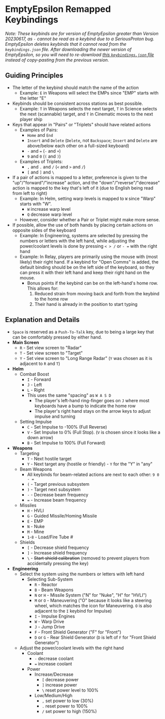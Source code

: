 # EmptyEpsilon Remapped Keybindings

_Note: These keybinds are for version of EmptyEpsilon greater than Version 20230617, as `-` cannot be read as a keybind due to a SeriousProton bug. EmptyEpsilon deletes keybinds that it cannot read from the `keybindings.json` file. After downloading the newer version of EmptyEpsilon, so you will need to re-download [this `keybindings.json` file](./keybindings.json) instead of copy-pasting from the previous version._

## Guiding Principles

- The letter of the keybind should match the name of the action
  - Example: `E` in Weapons will select the EMPs since "EMP" starts with the letter "E"
- Keybinds should be consistent across stations as best possible.
  - Example: `T` in Weapons selects the next target, `T` in Science selects the next (scannable) target, and `T` in Cinematic moves to the next player ship
- Keys that appear in "Pairs" or "Triplets" should have related actions
  - Examples of Pairs:
    - `Home` and `End`
    - `Insert` and `Delete` (`Delete`, not `Backspace`; `Insert` and `Delete` are above/below each other on a full-sized keyboard)
    - `-` and `=` (`-` and `+`)
    - `9` and `0` (`(` and `)`)
  - Examples of Triplets: 
    - `,` and `.` and `/` (`<` and `>` and `/`)
    - `[` and `]` and `\`
- If a pair of actions is mapped to a letter, preference is given to the "up"/"forward"/"increase" action, and the "down"/"reverse"/"decrease" action is mapped to the key that's left of it (due to English being read from left to right)
  - Example: In Helm, setting warp levels is mapped to `W` since "Warp" starts with "W".
    - `W` increase warp level
    - `Q` decrease warp level
  - However, consider whether a Pair or Triplet might make more sense.
- If possible, allow the use of both hands by placing certain actions on opposite sides of the keyboard
  - Example: In Engineering, systems are selected by pressing the numbers or letters with the left hand, while adjusting the power/coolant levels is done by pressing `< > /` or `- =` with the right hand
  - Example: In Relay, players are primarily using the mouse with (most likely) their right hand. If a keybind for "Open Comms" is added, the default binding should be on the left side of the keyboard, so they can press it with their left hand and keep their right hand on the mouse. 
    - Bonus points if the keybind can be on the left-hand's home row. This allows for:
      1. Reduced strain from moving back and forth from the keybind to the home row
      2. Their hand is already in the position to start typing

## Explanation and Details

- `Space` is reserved as a `Push-To-Talk` key, due to being a large key that can be comfortably pressed by either hand.
- **Main Screen**
  - `R` - Set view screen to "Radar"
  - `T` - Set view screen to "Target"
  - `Y` - Set view screen to "Long Range Radar" (`Y` was chosen as it is adjacent to `R` and `T`)
- **Helm**
  - Combat Boost
    - `I` - Forward
    - `J` - Left
    - `L` - Right
    - This uses the same "spacing" as `W A S D`
      - The player's left-hand ring-finger goes on `J` where most keyboards have a bump to indicate the home row
      - The player's right hand stays on the arrow keys to adjust impulse and turning
  - Setting Impulse
    - `C` - Set Impulse to -100% (Full Reverse)
    - `V` - Set Impulse to 0% (Full Stop). (`V` is chosen since it looks like a down arrow)
    - `B` - Set Impulse to 100% (Full Forward)
- **Weapons**
  - Targeting
    - `T` - Next hostile target
    - `Y` - Next target any (hostile or friendly) - `Y` for the "Y" in "any"
  - Beam Weapons
    - All keybinds for beam-related actions are next to each other: `9 0 - =`
    - `(` - Target previous subsystem
    - `)` - Target next subsystem
    - `-` - Decrease beam frequency
    - `=` - Increase beam frequency
  - Missiles
    - `H` - HVLI
    - `G` - Guided Missile/Homing Missile
    - `E` - EMP
    - `N` - Nuke
    - `M` - Mine
    - `1`-`8` - Load/Fire Tube #
  - Shields
    - `[` - Decrease shield frequency
    - `]` - Increase shield frequency
    - `\` - ~~Start shield calibration~~ (removed to prevent players from accidentally pressing the key)
- **Engineering**
  - Select the system using the numbers or letters with left hand
    - Selecting Sub-System
      - `R` - Reactor
      - `B` - Beam Weapons
      - `N` or `H` - Missile System ("N" for "Nuke", "H" for "HVLI")
      - `M` or `O` - Maneuvering ("O" because it looks like a steering wheel, which matches the icon for Maneuvering. `O` is also adjacent to the `I` keybind for Impulse)
      - `I` - Impulse Engines
      - `W` - Warp Drive
      - `J` - Jump Drive
      - `F` - Front Shield Generator ("F" for "Front")
      - `D` or `G` - Rear Shield Generator (`D` is left of `F` for "Front Shield Generator")
  - Adjust the power/coolant levels with the right hand
    - Coolant
      - `-` decrease coolant
      - `=` increase coolant
    - Power
      - Increase/Decrease
        - `[` decrease power
        - `]` increase power
        - `\` reset power level to 100%
      - Low/Medium/High
        - `,` set power to low (30%)
        - `.` reset power to 100%
        - `/` set power to high (150%)